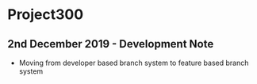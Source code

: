 # Project300

## 2nd December 2019 - Development Note
- Moving from developer based branch system to feature based branch system
